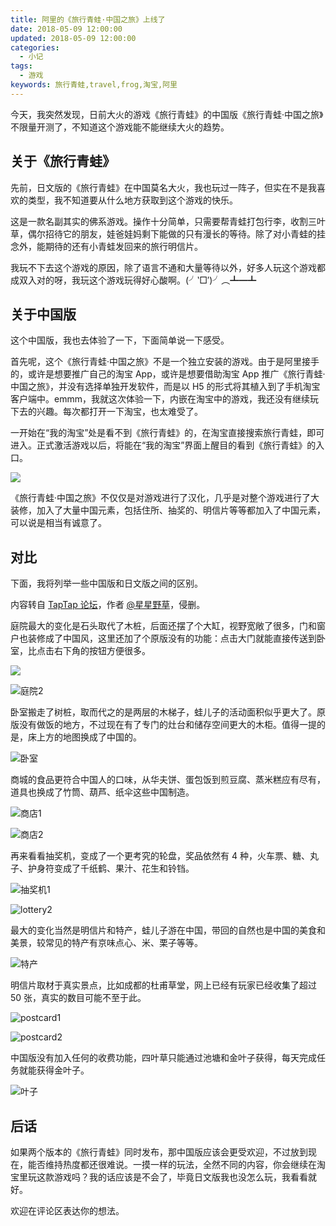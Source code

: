 ```yaml
---
title: 阿里的《旅行青蛙·中国之旅》上线了
date: 2018-05-09 12:00:00
updated: 2018-05-09 12:00:00
categories:
  - 小记
tags:
  - 游戏
keywords: 旅行青蛙,travel,frog,淘宝,阿里
---
```


今天，我突然发现，日前大火的游戏《旅行青蛙》的中国版《旅行青蛙·中国之旅》不限量开测了，不知道这个游戏能不能继续大火的趋势。

<!--more-->

## 关于《旅行青蛙》

先前，日文版的《旅行青蛙》在中国莫名大火，我也玩过一阵子，但实在不是我喜欢的类型，我不知道要从什么地方获取到这个游戏的快乐。

这是一款名副其实的佛系游戏。操作十分简单，只需要帮青蛙打包行李，收割三叶草，偶尔招待它的朋友，娃爸娃妈剩下能做的只有漫长的等待。除了对小青蛙的挂念外，能期待的还有小青蛙发回来的旅行明信片。

我玩不下去这个游戏的原因，除了语言不通和大量等待以外，好多人玩这个游戏都成双入对的呀，我玩这个游戏玩得好心酸啊。(╯‵□′)╯︵┻━┻

## 关于中国版

这个中国版，我也去体验了一下，下面简单说一下感受。

首先呢，这个《旅行青蛙·中国之旅》不是一个独立安装的游戏。由于是阿里接手的，或许是想要推广自己的淘宝 App，或许是想要借助淘宝 App 推广《旅行青蛙·中国之旅》，并没有选择单独开发软件，而是以 H5 的形式将其植入到了手机淘宝客户端中。emmm，我就这次体验一下，内嵌在淘宝中的游戏，我还没有继续玩下去的兴趣。每次都打开一下淘宝，也太难受了。

一开始在“我的淘宝”处是看不到《旅行青蛙》的，在淘宝直接搜索旅行青蛙，即可进入。正式激活游戏以后，将能在“我的淘宝”界面上醒目的看到《旅行青蛙》的入口。

![](https://img.iszy.cc/20190318220519.png)

《旅行青蛙·中国之旅》不仅仅是对游戏进行了汉化，几乎是对整个游戏进行了大装修，加入了大量中国元素，包括住所、抽奖的、明信片等等都加入了中国元素，可以说是相当有诚意了。

## 对比

下面，我将列举一些中国版和日文版之间的区别。

内容转自 [TapTap 论坛](https://www.taptap.com/topic/2925352)，作者 [@星星野草](https://www.taptap.com/user/6592243)，侵删。

庭院最大的变化是石头取代了木桩，后面还摆了个大缸，视野宽敞了很多，门和窗户也装修成了中国风，这里还加了个原版没有的功能：点击大门就能直接传送到卧室，比点击右下角的按钮方便很多。

![](https://img.iszy.cc/20190318220532.png)

![庭院2](https://img.iszy.cc/20190318220548.png)

卧室搬走了树桩，取而代之的是两层的木梯子，蛙儿子的活动面积似乎更大了。原版没有做饭的地方，不过现在有了专门的灶台和储存空间更大的木柜。值得一提的是，床上方的地图换成了中国的。

![卧室](https://img.iszy.cc/20190318220607.png)

商城的食品更符合中国人的口味，从华夫饼、蛋包饭到煎豆腐、蒸米糕应有尽有，道具也换成了竹筒、葫芦、纸伞这些中国制造。

![商店1](https://img.iszy.cc/20190318220621.png)

![商店2](https://img.iszy.cc/20190318220635.png)

再来看看抽奖机，变成了一个更考究的轮盘，奖品依然有 4 种，火车票、糖、丸子、护身符变成了千纸鹤、果汁、花生和铃铛。

![抽奖机1](https://img.iszy.cc/20190318220648.png)

![lottery2](https://img.iszy.cc/20190318220708.png)

最大的变化当然是明信片和特产，蛙儿子游在中国，带回的自然也是中国的美食和美景，较常见的特产有京味点心、米、栗子等等。

![特产](https://img.iszy.cc/20190318220722.png)

明信片取材于真实景点，比如成都的杜甫草堂，网上已经有玩家已经收集了超过 50 张，真实的数目可能不至于此。

![postcard1](https://img.iszy.cc/20190318220736.png)

![postcard2](https://img.iszy.cc/20190318220750.png)

中国版没有加入任何的收费功能，四叶草只能通过池塘和金叶子获得，每天完成任务就能获得金叶子。

![叶子](https://img.iszy.cc/20190318220805.png)

## 后话

如果两个版本的《旅行青蛙》同时发布，那中国版应该会更受欢迎，不过放到现在，能否维持热度都还很难说。一摸一样的玩法，全然不同的内容，你会继续在淘宝里玩这款游戏吗？我的话应该是不会了，毕竟日文版我也没怎么玩，我看看就好。

欢迎在评论区表达你的想法。
